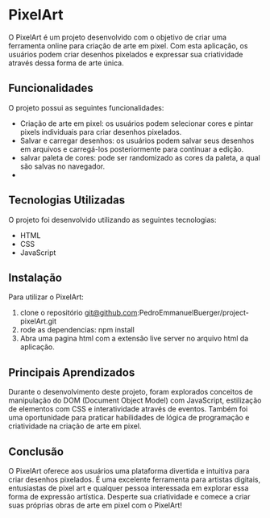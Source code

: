 # PixelArt
O PixelArt é um projeto desenvolvido com o objetivo de criar uma ferramenta online para criação de arte em pixel. Com esta aplicação, os usuários podem criar desenhos pixelados e expressar sua criatividade através dessa forma de arte única.

## Funcionalidades
O projeto possui as seguintes funcionalidades:

- Criação de arte em pixel: os usuários podem selecionar cores e pintar pixels individuais para criar desenhos pixelados.
- Salvar e carregar desenhos: os usuários podem salvar seus desenhos em arquivos e carregá-los posteriormente para continuar a edição.
- salvar paleta de cores: pode ser randomizado as cores da paleta, a qual são salvas no navegador.
- 
## Tecnologias Utilizadas
O projeto foi desenvolvido utilizando as seguintes tecnologias:

- HTML
- CSS
- JavaScript

## Instalação
Para utilizar o PixelArt:

1. clone o repositório
git@github.com:PedroEmmanuelBuerger/project-pixelArt.git
2. rode as dependencias: npm install
3. Abra uma pagina html com a extensão live server no arquivo html da aplicação.

## Principais Aprendizados
Durante o desenvolvimento deste projeto, foram explorados conceitos de manipulação do DOM (Document Object Model) com JavaScript, estilização de elementos com CSS e interatividade através de eventos. Também foi uma oportunidade para praticar habilidades de lógica de programação e criatividade na criação de arte em pixel.

## Conclusão
O PixelArt oferece aos usuários uma plataforma divertida e intuitiva para criar desenhos pixelados. É uma excelente ferramenta para artistas digitais, entusiastas de pixel art e qualquer pessoa interessada em explorar essa forma de expressão artística. Desperte sua criatividade e comece a criar suas próprias obras de arte em pixel com o PixelArt!
